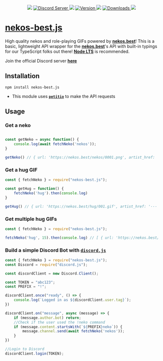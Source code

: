<div align="center">
    <p>
        <img src="https://dummyimage.com/2x20/ff00ae/ff00ae.png" /> 
        <a href="https://discord.gg/AsYnNuGcMj">
            <img src="https://img.shields.io/discord/793810017681276960?maxAge=3600&style=flat&logo=discord&color=619cf8&logoColor=white" alt="Discord Server" />
        </a>
        <img src="https://dummyimage.com/2x20/ff00ae/ff00ae.png" />
		<a href="https://www.npmjs.com/package/nekos-best.js">
        	<img src="https://img.shields.io/npm/v/nekos-best.js.svg?maxAge=3600&style=flat&logo=npm&color=ff5540" alt="Version" />
		</a>
        <img src="https://dummyimage.com/2x20/ff00ae/ff00ae.png" />
		<a href="https://www.npmjs.com/package/nekos-best.js">
        	<img src="https://img.shields.io/npm/dt/nekos-best.js.svg?maxAge=3600&style=flat&logo=npm&color=ff5540" alt="Downloads" />
		</a>
        <img src="https://dummyimage.com/2x20/ff00ae/ff00ae.png" />
    </p>
</div>

# [nekos-best.js](https://www.npmjs.com/package/nekos-best.js)
High quality nekos and role-playing GIFs powered by **[nekos.best](https://nekos.best)**!
This is a basic, lightweight API wrapper for the **[nekos.best](https://nekos.best)**'s API with built-in typings for our TypeScript folks out there!
**[Node LTS](https://nodejs.org/en/download/)** is recommended.

Join the official Discord server **[here](https://nekos.best/discord?ref=js)**

## Installation

```npm install nekos-best.js```

 - This module uses **[`petitio`](https://www.npmjs.com/package/petitio)** to make the API requests

## Usage

### Get a neko
```js

const getNeko = async function() {
	console.log(await fetchNeko('nekos'));
}

getNeko() // { url: 'https://nekos.best/nekos/0001.png', artist_href: '···', artist_name: '···', source_url: '···' }
```

### Get a hug GIF
```js
const { fetchNeko } = require("nekos-best.js");

const getHug = function() {
	fetchNeko('hug').then(console.log)
}

getHug() // { url: 'https://nekos.best/hug/001.gif', artist_href: '···', artist_name: '···', source_url: '···' }
```

### Get multiple hug GIFs
```js
const { fetchNeko } = require("nekos-best.js");

fetchNeko('hug', 15).then(console.log) // [ { url: 'https://nekos.best/hug/001.gif', artist_href: '···', artist_name: '···', source_url: '···' }, { url: 'https://nekos.best/hug/002.gif', artist_href: '···', artist_name: '···', source_url: '···' } ... ]
```

### Build a simple Discord Bot with [`discord.js`](https://www.npmjs.com/package/discord.js)

```js
const { fetchNeko } = require("nekos-best.js");
const Discord = require("discord.js");

const discordClient = new Discord.Client();

const TOKEN = "abc123";
const PREFIX = "!";

discordClient.once("ready", () => {
    console.log(`Logged in as ${discordClient.user.tag}`);
})

discordClient.on("message", async (message) => {
    if (message.author.bot) return;
    //Check if the user used the !neko command
    if (message.content.startsWith(`${PREFIX}neko`)) {
        message.channel.send(await fetchNeko('nekos'));
    }
})

//Login to Discord
discordClient.login(TOKEN);
```
